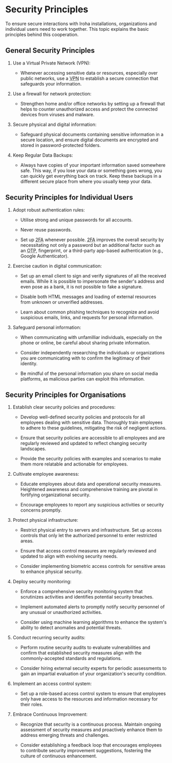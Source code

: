 # Security Principles

To ensure secure interactions with Iroha installations, organizations and individual users need to work together. This topic explains the basic principles behind this cooperation.

## General Security Principles

1. Use a Virtual Private Network (VPN):

    - Whenever accessing sensitive data or resources, especially over public networks, use a <abbr title="Virtual Private Network">VPN</abbr> to establish a secure connection that safeguards your information.

2. Use a firewall for network protection:

    - Strengthen home and/or office networks by setting up a firewall that helps to counter unauthorized access and protect the connected devices from viruses and malware.

3. Secure physical and digital information:

    - Safeguard physical documents containing sensitive information in a secure location, and ensure digital documents are encrypted and stored in password-protected folders.

4. Keep Regular Data Backups:

    - Always have copies of your important information saved somewhere safe. This way, if you lose your data or something goes wrong, you can quickly get everything back on track. Keep these backups in a different secure place from where you usually keep your data.

## Security Principles for Individual Users

1. Adopt robust authentication rules:

    - Utilise strong and unique passwords for all accounts.

    - Never reuse passwords.

    - Set up <abbr title="Two-Factor Authentication">2FA</abbr> whenever possible. <abbr title="Two-Factor Authentication">2FA</abbr> improves the overall security by necessitating not only a password but an additional factor such as an <abbr title="One-Time Password">OTP</abbr>, fingerprint, or a third-party app-based authentication (e.g., Google Authenticator).

2. Exercise caution in digital communication:
    - Set up an email client to sign and verify signatures of all the received emails.  While it is possible to impersonate the sender's address and even pose as a bank, it is not possible to fake a signature. 
    - Disable both HTML messages and loading of external resources from unknown or unverified addresses. 

    - Learn about common phishing techniques to recognize and avoid suspicious emails, links, and requests for personal information.

3. Safeguard personal information:

    - When communicating with unfamilliar individuals, especially on the phone or online, be careful about sharing private information.

    - Consider independently researching the individuals or organizations you are communicating with to confirm the legitimacy of their identity.

    - Be mindful of the personal information you share on social media platforms, as malicious parties can exploit this information.

## Security Principles for Organisations

1. Establish clear security policies and procedures:

    - Develop well-defined security policies and protocols for all employees dealing with sensitive data. Thoroughly train employees to adhere to these guidelines, mitigating the risk of negligent actions.

    - Ensure that security policies are accessible to all employees and are regularly reviewed and updated to reflect changing security landscapes.

    - Provide the security policies with examples and scenarios to make them more relatable and actionable for employees.

2. Cultivate employee awareness:

    - Educate employees about data and operational security measures. Heightened awareness and comprehensive training are pivotal in fortifying organizational security.
 

    - Encourage employees to report any suspicious activities or security concerns promptly.

3. Protect physical infrastructure:

    - Restrict physical entry to servers and infrastructure. Set up access controls that only let the authorized personnel to enter restricted areas.

    - Ensure that access control measures are regularly reviewed and updated to align with evolving security needs.

    - Consider implementing biometric access controls for sensitive areas to enhance physical security.

4. Deploy security monitoring:

    - Enforce a comprehensive security monitoring system that scrutinizes activities and identifies potential security breaches.

    - Implement automated alerts to promptly notify security personnel of any unusual or unauthorized activities.

    - Consider using machine learning algorithms to enhance the system's ability to detect anomalies and potential threats.

5. Conduct recurring security audits:

    - Perform routine security audits to evaluate vulnerabilities and confirm that established security measures align with the commonly-accepted standards and regulations.

    - Consider hiring external security experts for periodic assessments to gain an impartial evaluation of your organization's security condition.

6. Implement an access control system:

    - Set up a role-based access control system to ensure that employees only have access to the resources and information necessary for their roles.

7. Embrace Continuous Improvement:

    - Recognize that security is a continuous process. Maintain ongoing assessment of security measures and proactively enhance them to address emerging threats and challenges.

    - Consider establishing a feedback loop that encourages employees to contribute security improvement suggestions, fostering the culture of continuous enhancement.
